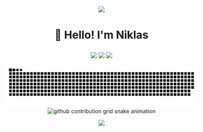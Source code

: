 <div id="header" align="center">
  <img src="https://media.giphy.com/media/M9gbBd9nbDrOTu1Mqx/giphy.gif" width="100"/><br/ >
  <h1>👋 Hello! I'm Niklas</p>
</div>

<p align="center">
  <a href="https://github.com/Snickers03"><img src="https://img.shields.io/badge/-Snickers03-3a3a3a?style=flat&logo=GitHub&logoColor=white" /></a>
  <a href="https://niklas.sh"><img src="https://img.shields.io/badge/-https://niklas.sh-fd8700?style=flat&logo=Acclaim&logoColor=white" /></a>
  <a href="https://www.linkedin.com/in/niklas-bialk"><img src="https://img.shields.io/badge/-Niklas_Bialk-0072b1?style=flat&logo=Linkedin&logoColor=white" /></a>
</p>
<div align="center">
  
![github contribution grid snake animation](https://raw.githubusercontent.com/platane/platane/output/github-contribution-grid-snake-dark.svg#gh-dark-mode-only)
![github contribution grid snake animation](https://raw.githubusercontent.com/snickers03/snickers03/output/github-contribution-grid-snake.svg#gh-light-mode-only)

</div>

<div align="center">

![](https://komarev.com/ghpvc/?username=Snickers03&color=orange)
  
</div>

